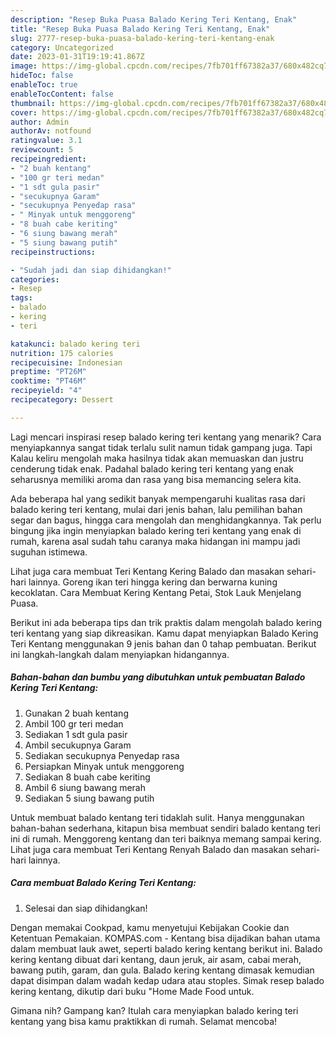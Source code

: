 ```yaml
---
description: "Resep Buka Puasa Balado Kering Teri Kentang, Enak"
title: "Resep Buka Puasa Balado Kering Teri Kentang, Enak"
slug: 2777-resep-buka-puasa-balado-kering-teri-kentang-enak
category: Uncategorized
date: 2023-01-31T19:19:41.867Z
image: https://img-global.cpcdn.com/recipes/7fb701ff67382a37/680x482cq70/balado-kering-teri-kentang-foto-resep-utama.jpg
hideToc: false
enableToc: true
enableTocContent: false
thumbnail: https://img-global.cpcdn.com/recipes/7fb701ff67382a37/680x482cq70/balado-kering-teri-kentang-foto-resep-utama.jpg
cover: https://img-global.cpcdn.com/recipes/7fb701ff67382a37/680x482cq70/balado-kering-teri-kentang-foto-resep-utama.jpg
author: Admin
authorAv: notfound
ratingvalue: 3.1
reviewcount: 5
recipeingredient:
- "2 buah kentang"
- "100 gr teri medan"
- "1 sdt gula pasir"
- "secukupnya Garam"
- "secukupnya Penyedap rasa"
- " Minyak untuk menggoreng"
- "8 buah cabe keriting"
- "6 siung bawang merah"
- "5 siung bawang putih"
recipeinstructions:

- "Sudah jadi dan siap dihidangkan!"
categories:
- Resep
tags:
- balado
- kering
- teri

katakunci: balado kering teri 
nutrition: 175 calories
recipecuisine: Indonesian
preptime: "PT26M"
cooktime: "PT46M"
recipeyield: "4"
recipecategory: Dessert

---
```



Lagi mencari inspirasi resep balado kering teri kentang yang menarik? Cara menyiapkannya sangat tidak terlalu sulit namun tidak gampang juga. Tapi Kalau keliru mengolah maka hasilnya tidak akan memuaskan dan justru cenderung tidak enak. Padahal balado kering teri kentang yang enak seharusnya memiliki aroma dan rasa yang bisa memancing selera kita.


Ada beberapa hal yang sedikit banyak mempengaruhi kualitas rasa dari balado kering teri kentang, mulai dari jenis bahan, lalu pemilihan bahan segar dan bagus, hingga cara mengolah dan menghidangkannya. Tak perlu bingung jika ingin menyiapkan balado kering teri kentang yang enak di rumah, karena asal sudah tahu caranya maka hidangan ini mampu jadi suguhan istimewa.

Lihat juga cara membuat Teri Kentang Kering Balado dan masakan sehari-hari lainnya. Goreng ikan teri hingga kering dan berwarna kuning kecoklatan. Cara Membuat Kering Kentang Petai, Stok Lauk Menjelang Puasa.


Berikut ini ada beberapa tips dan trik praktis dalam mengolah balado kering teri kentang yang siap dikreasikan. Kamu dapat menyiapkan Balado Kering Teri Kentang menggunakan 9 jenis bahan dan 0 tahap pembuatan. Berikut ini langkah-langkah dalam menyiapkan hidangannya.

<!--inarticleads1-->

##### Bahan-bahan dan bumbu yang dibutuhkan untuk pembuatan Balado Kering Teri Kentang:

1. Gunakan 2 buah kentang
1. Ambil 100 gr teri medan
1. Sediakan 1 sdt gula pasir
1. Ambil secukupnya Garam
1. Sediakan secukupnya Penyedap rasa
1. Persiapkan  Minyak untuk menggoreng
1. Sediakan 8 buah cabe keriting
1. Ambil 6 siung bawang merah
1. Sediakan 5 siung bawang putih


Untuk membuat balado kentang teri tidaklah sulit. Hanya menggunakan bahan-bahan sederhana, kitapun bisa membuat sendiri balado kentang teri ini di rumah. Menggoreng kentang dan teri baiknya memang sampai kering. Lihat juga cara membuat Teri Kentang Renyah Balado dan masakan sehari-hari lainnya. 

<!--inarticleads2-->

##### Cara membuat Balado Kering Teri Kentang:


1. Selesai dan siap dihidangkan!

Dengan memakai Cookpad, kamu menyetujui Kebijakan Cookie dan Ketentuan Pemakaian. KOMPAS.com - Kentang bisa dijadikan bahan utama dalam membuat lauk awet, seperti balado kering kentang berikut ini. Balado kering kentang dibuat dari kentang, daun jeruk, air asam, cabai merah, bawang putih, garam, dan gula. Balado kering kentang dimasak kemudian dapat disimpan dalam wadah kedap udara atau stoples. Simak resep balado kering kentang, dikutip dari buku &#34;Home Made Food untuk. 

Gimana nih? Gampang kan? Itulah cara menyiapkan balado kering teri kentang yang bisa kamu praktikkan di rumah. Selamat mencoba!
